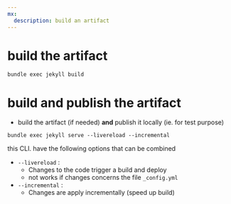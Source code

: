 ```yaml
---
mx:
  description: build an artifact
---
```



# build the artifact
```shell
bundle exec jekyll build
```

# build and publish the artifact
- build the artifact (if needed) **and** publish it locally (ie. for test purpose)
```shell
bundle exec jekyll serve --livereload --incremental
```
this CLI. have the following options that can be combined
- `--livereload`  : 
  - Changes to the code trigger a build and deploy
  - not works if changes concerns the file `_config.yml`
- `--incremental` : 
  - Changes are apply incrementally (speed up build)

# 